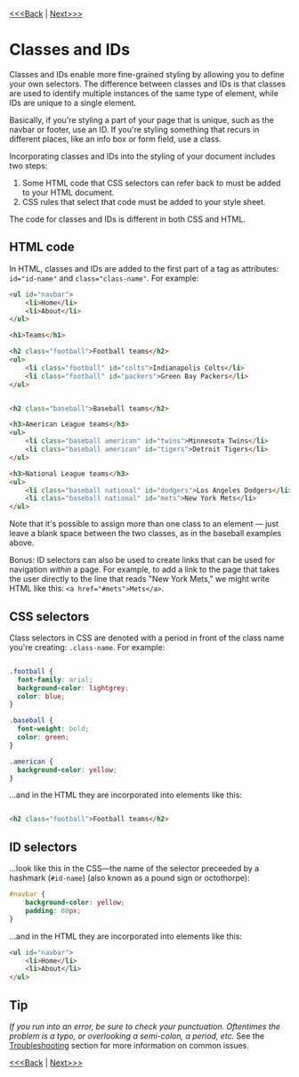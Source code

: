 [<<<Back](13-filter.md) | [Next>>>](15-properties.md)

# Classes and IDs

Classes and IDs enable more fine-grained styling by allowing you to define your own selectors. The difference between classes and IDs is that classes are used to identify multiple instances of the same type of element, while IDs are unique to a single element.

Basically, if you're styling a part of your page that is unique, such as the navbar or footer, use an ID. If you're styling something that recurs in different places, like an info box or form field, use a class.

Incorporating classes and IDs into the styling of your document includes two steps:

1. Some HTML code that CSS selectors can refer back to must be added to your HTML document.
2. CSS rules that select that code must be added to your style sheet.

The code for classes and IDs is different in both CSS and HTML.

## HTML code

In HTML, classes and IDs are added to the first part of a tag as attributes: `id="id-name"` and `class="class-name"`. For example:

```html
<ul id="navbar">
    <li>Home</li>
    <li>About</li>
</ul>

<h1>Teams</h1>

<h2 class="football">Football teams</h2>
<ul>
    <li class="football" id="colts">Indianapolis Colts</li>
    <li class="football" id="packers">Green Bay Packers</li>
</ul>


<h2 class="baseball">Baseball teams</h2>

<h3>American League teams</h3>
<ul>
    <li class="baseball american" id="twins">Minnesota Twins</li>
    <li class="baseball american" id="tigers">Detroit Tigers</li>
</ul>

<h3>National League teams</h3>
<ul>
    <li class="baseball national" id="dodgers">Los Angeles Dodgers</li>
    <li class="baseball national" id="mets">New York Mets</li>
</ul>
```

Note that it's possible to assign more than one class to an element — just leave a blank space between the two classes, as in the baseball examples above.

Bonus: ID selectors can also be used to create links that can be used for navigation *within* a page. For example, to add a link to the page that takes the user directly to the line that reads "New York Mets," we might write HTML like this: `<a href="#mets">Mets</a>`.

## CSS selectors

Class selectors in CSS are denoted with a period in front of the class name you're creating: `.class-name`. For example:

```css

.football {
  font-family: arial;
  background-color: lightgrey;
  color: blue;
}

.baseball {
  font-weight: bold;
  color: green;
}

.american {
  background-color: yellow;
}
```
...and in the HTML they are incorporated into elements like this:

```html

<h2 class="football">Football teams</h2>

```

## ID selectors

...look like this in the CSS—the name of the selector preceeded by a hashmark (`#id-name`) (also known as a pound sign or octothorpe):

```css
#navbar {
    background-color: yellow;
    padding: 80px;
}
```

...and in the HTML they are incorporated into elements like this:

```html
<ul id="navbar">
    <li>Home</li>
    <li>About</li>
</ul>
```

## Tip

*If you run into an error, be sure to check your punctuation. Oftentimes the problem is a typo, or overlooking a semi-colon, a period, etc.* See the [Troubleshooting](17-troubleshooting.md) section for more information on common issues.

[<<<Back](13-filter.md) | [Next>>>](15-properties.md)
